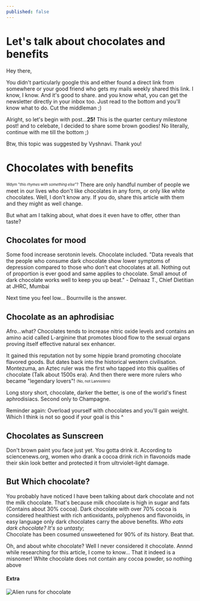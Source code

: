 ```yaml
---
published: false
---
```

# Let's talk about chocolates and benefits

Hey there,

You didn't particularly google this and either found a direct link from somewhere or your good friend who gets my mails weekly shared this link. I know, I know. And it's good to share. and you know what, you can get the newsletter directly in your inbox too. Just read to the bottom and you'll know what to do. Cut the middleman ;)

Alright, so let's begin with post...**25!** This is the quarter century milestone post! and to celebate, I decided to share some brown goodies! No literally, continue with me till the bottom ;)

Btw, this topic was suggested by Vyshnavi. Thank you!

# Chocolates with benefits

<sub><sup>Wdym "*this rhymes with something else*"?</sup></sub>
There are only handful number of people we meet in our lives who don't like chocolates in any form, or only like white chocolates. Well, I don't know any. If you do, share this article with them and they might as well change.

But what am I talking about, what does it even have to offer, other than taste?

## Chocolates for mood
Some food increase serotonin levels. Chocolate included. "Data reveals that the people who consume dark chocolate show lower symptoms of depression compared to those who don't eat chocolates at all. Nothing out of proportion is ever good and same applies to chocolate. Small amout of dark chocolate works well to keep you up beat." - Delnaaz T., Chief Dietitian at JHRC, Mumbai

Next time you feel low... Bournville is the answer.

## Chocolate as an aphrodisiac
Afro...what?
Chocolates tends to increase nitric oxide levels and contains an amino acid called L-arginine that promotes blood flow to the sexual organs proving itself effective natural sex enhancer.

It gained this reputation not by some hippie brand promoting chocolate flavored goods. But dates back into the historical western civilisation. Montezuma, an Aztec ruler was the first who tapped into this qualities of chocolate (Talk about 1500s era). And then there were more rulers who became "legendary lovers"! <sub><sup>(No, not Lannisters)</sup></sub>  

Long story short, chocolate, darker the better, is one of the world's finest aphrodisiacs. Second only to Champagne.

Reminder again: Overload yourself with chocolates and you'll gain weight. Which I think is not so good if your goal is this ^

## Chocolates as Sunscreen
Don't brown paint you face just yet. You gotta drink it. According to sciencenews.org, women who drank a cocoa drink rich in flavonoids made their skin look better and protected it from ultrviolet-light damage.

## But Which chocolate?
You probably have noticed I have been talking about dark chocolate and not the milk chocolate. That's because milk chocolate is high in sugar and fats (Contains about 30% cocoa). Dark chocolate with over 70% cocoa is considered healthiest with rich antioxidants, polyphenos and flavonoids, in easy language only dark chocolates carry the above benefits.
*Who eats dark chocolate? It's so untasty*;  
Chocolate has been cosumed unsweetened for 90% of its history. Beat that.

Oh, and about white chocolate? Well I never considered it chocolate. Annnd while researching for this article, I come to know... That it indeed is a misnomer! White chocolate does not contain any cocoa powder, so nothing above 

#### Extra
![Alien runs for chocolate](https://alltvspots.com/wp-content/uploads/2017/06/cadbury_advert_alien_treadmill.jpg)